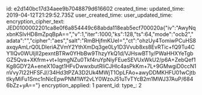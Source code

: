 id: e2d140bc17d34aee9b7048879d616602
created_time: 
updated_time: 2019-04-12T21:29:52.735Z
user_created_time: 
user_updated_time: 
encryption_cipher_text: JED0100002201ca8e0f6a854449c68abda118eab5ecf700020a{"iv":"AwyNqxbnKSlvHD8mZpqBpA==","v":1,"iter":1000,"ks":128,"ts":64,"mode":"ocb2","adata":"","cipher":"aes","salt":"RmBHjfmKUeI=","ct":"ohzUy4TomiwPCuHS8axqyAmLrQ0LDIeriAZVmY2YthXmDq3ge0Ly1D3Vvub8xs8EvRTic+fQ9Tu4CY1IQv0WUIjII2pexntBTRw0YHbBw9ThzyYkQ1d/VJHswBT1y/PWaHHXYeTgbGZ5Qva+XKfrm+vt+IqmgNZu0Tkf4ruYpNiyFEueSEVUxWkU2/p6A+ZebQef1Kg8GDY2A+eneX10agt1HFvDwwxbutRIiCJHlc4asPkKm+7L+9GMwgiD0ccN1nVvy7I22HFSFJ//34Hd3tPZA3D2Uk4MWjT1OpLFAo+awyDDMKHFU01wCjtbtlkyMiFu1Smc1nNicEpwPNM1Wf2vLY0WzoJ51uTvTYcB2m1MWJ37AuP/6846bZz+yA=="}
encryption_applied: 1
parent_id: 
type_: 2